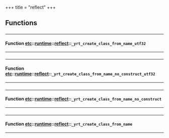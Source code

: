 +++
title = "reflect"
+++
## Functions

### 


_____________________
#### Function [etc](./../../../etc)::[runtime](./../../../etc/runtime)::[reflect](./../../../etc/runtime/reflect)::`_yrt_create_class_from_name_utf32`
_____________________
### 


_____________________
#### Function [etc](./../../../etc)::[runtime](./../../../etc/runtime)::[reflect](./../../../etc/runtime/reflect)::`_yrt_create_class_from_name_no_construct_utf32`
_____________________
### 


_____________________
#### Function [etc](./../../../etc)::[runtime](./../../../etc/runtime)::[reflect](./../../../etc/runtime/reflect)::`_yrt_create_class_from_name_no_construct`
_____________________
### 


_____________________
#### Function [etc](./../../../etc)::[runtime](./../../../etc/runtime)::[reflect](./../../../etc/runtime/reflect)::`_yrt_create_class_from_name`
_____________________



